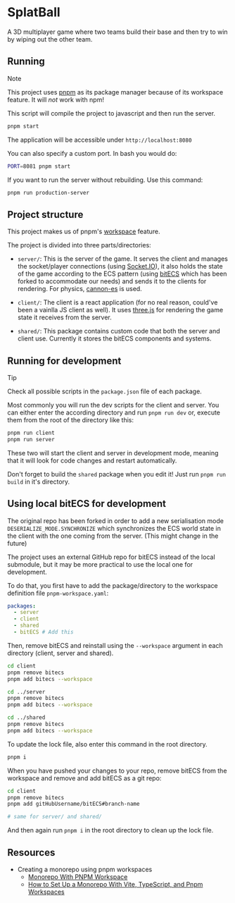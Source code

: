 # SplatBall

A 3D multiplayer game where two teams build their base and then try to win by
wiping out the other team.


## Running

> [!NOTE]
> This project uses [pnpm](https://pnpm.io/) as its package manager because of
> its workspace feature. It will *not* work with npm!

This script will compile the project to javascript and then run the server.

```sh
pnpm start
```

The application will be accessible under `http://localhost:8080`

You can also specify a custom port. In bash you would do:

```sh
PORT=8081 pnpm start
```

If you want to run the server without rebuilding. Use this command:
```sh
pnpm run production-server
```

## Project structure

This project makes us of pnpm's [workspace](https://pnpm.io/workspaces) feature.

The project is divided into three parts/directories:

- `server/`: This is the server of the game. It serves the client and manages
  the socket/player connections (using [Socket.IO](https://socket.io/)), it also
  holds the state of the game according to the ECS pattern (using
  [bitECS](https://github.com/NateTheGreatt/bitECS) which has been forked to
  accommodate our needs) and sends it to the clients for rendering. For
  physics, [cannon-es](https://github.com/pmndrs/cannon-es) is used.

- `client/`: The client is a react application (for no real reason, could've
  been a vainlla JS client as well). It uses 
  [three.js](https://github.com/mrdoob/three.js/) for rendering the game state
  it receives from the server.

- `shared/`: This package contains custom code that both the server and client
  use. Currently it stores the bitECS components and systems.

## Running for development

> [!TIP]
> Check all possible scripts in the `package.json` file of each package.

Most commonly you will run the dev scripts for the client and server. You can
either enter the according directory and run `pnpm run dev` or, execute them
from the root of the directory like this:

```sh
pnpm run client
pnpm run server
```

These two will start the client and server in development mode, meaning that it
will look for code changes and restart automatically.

Don't forget to build the `shared` package when you edit it! Just run `pnpm run
build` in it's directory.

<!--For debugging, append `?debug` to the url: `http://localhost:5173/?debug`-->

## Using local bitECS for development

The original repo has been forked in order to add a new serialisation mode
`DESERIALIZE_MODE.SYNCHRONIZE` which synchronizes the ECS world state in the
client with the one coming from the server. (This might change in the future)

The project uses an external GitHub repo for bitECS instead of the local
submodule, but it may be more practical to use the local one for development.

To do that, you first have to add the package/directory to the workspace
definition file `pnpm-workspace.yaml`:

```yaml
packages:
  - server
  - client
  - shared
  - bitECS # Add this
```

Then, remove bitECS and reinstall using the `--workspace` argument in each
directory (client, server and shared).

```sh
cd client
pnpm remove bitecs
pnpm add bitecs --workspace

cd ../server
pnpm remove bitecs
pnpm add bitecs --workspace

cd ../shared
pnpm remove bitecs
pnpm add bitecs --workspace
```

To update the lock file, also enter this command in the root directory.
```sh
pnpm i
```

When you have pushed your changes to your repo, remove bitECS from the workspace and remove and add bitECS as a git repo:
```sh
cd client
pnpm remove bitecs
pnpm add gitHubUsername/bitECS#branch-name

# same for server/ and shared/
```

And then again run `pnpm i` in the root directory to clean up the lock file.

## Resources

- Creating a monorepo using pnpm workspaces
  - [Monorepo With PNPM Workspace](https://anasrar.github.io/blog/monorepo-with-pnpm-workspace/)
  - [How to Set Up a Monorepo With Vite, TypeScript, and Pnpm Workspaces]( https://hackernoon.com/how-to-set-up-a-monorepo-with-vite-typescript-and-pnpm-workspaces)
